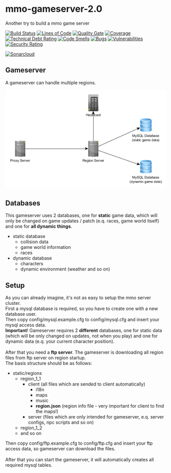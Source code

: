 # mmo-gameserver-2.0

Another try to build a mmo game server

[![Build Status](https://travis-ci.org/JuKu/mmo-gameserver-2.0.svg?branch=master)](https://travis-ci.org/JuKu/mmo-gameserver-2.0)
[![Lines of Code](https://sonarcloud.io/api/project_badges/measure?project=com.jukusoft%3Ammo-gameserver-parent&metric=ncloc)](https://sonarcloud.io/dashboard/index/com.jukusoft%3Ammo-gameserver-parent) 
[![Quality Gate](https://sonarcloud.io/api/project_badges/measure?project=com.jukusoft%3Ammo-gameserver-parent&metric=alert_status)](https://sonarcloud.io/dashboard/index/com.jukusoft%3Ammo-gameserver-parent) 
[![Coverage](https://sonarcloud.io/api/project_badges/measure?project=com.jukusoft%3Ammo-gameserver-parent&metric=coverage)](https://sonarcloud.io/dashboard/index/com.jukusoft%3Ammo-gameserver-parent) 
[![Technical Debt Rating](https://sonarcloud.io/api/project_badges/measure?project=com.jukusoft%3Ammo-gameserver-parent&metric=sqale_index)](https://sonarcloud.io/dashboard/index/com.jukusoft%3Ammo-gameserver-parent) 
[![Code Smells](https://sonarcloud.io/api/project_badges/measure?project=com.jukusoft%3Ammo-gameserver-parent&metric=code_smells)](https://sonarcloud.io/dashboard/index/com.jukusoft%3Ammo-gameserver-parent) 
[![Bugs](https://sonarcloud.io/api/project_badges/measure?project=com.jukusoft%3Ammo-gameserver-parent&metric=bugs)](https://sonarcloud.io/dashboard/index/com.jukusoft%3Ammo-gameserver-parent) 
[![Vulnerabilities](https://sonarcloud.io/api/project_badges/measure?project=com.jukusoft%3Ammo-gameserver-parent&metric=vulnerabilities)](https://sonarcloud.io/dashboard/index/com.jukusoft%3Ammo-gameserver-parent) 
[![Security Rating](https://sonarcloud.io/api/project_badges/measure?project=com.jukusoft%3Ammo-gameserver-parent&metric=security_rating)](https://sonarcloud.io/dashboard/index/com.jukusoft%3Ammo-gameserver-parent) 

[![Sonarcloud](https://sonarcloud.io/api/project_badges/quality_gate?project=com.jukusoft%3Ammo-gameserver-parent)](https://sonarcloud.io/dashboard?id=com.jukusoft%3Ammo-gameserver-parent)

## Gameserver

A gameserver can handle multiple regions.

![Region Server](./docs/images/gs.png)

## Databases

This gameserver uses 2 databases, one for **static** game data, which will only be changed on game updates / patch (e.q. races, game world itself) and one for **all dynamic things**.

  - static database
      * collision data
      * game world information
      * races
  - dynamic database
      * characters
      * dynamic environment (weather and so on)

## Setup

As you can already imagine, it's not as easy to setup the mmo server cluster.\
First a mysql database is required, so you have to create one with a new database user.\
Then copy config/mysql.example.cfg to config/mysql.cfg and insert your mysql access data.\
**Important**! Gameserver requires 2 **different** databases, one for static data (which will be only changed on updates, not when you play) and one for dynamic data (e.q. your current character position).\
\
After that you need a **ftp server**. The gameserver is downloading all region files from ftp server on region startup.\
The basis structure should be as follows:

  - static/regions
      * region_1_1
          * client (all files which are sended to client automatically)
              * i18n
              * maps
              * music
              * **region.json** (region info file - very important for client to find the maps!)
          * server (files which are only intended for gameserver, e.q. server configs, npc scripts and so on)
      * region_1_2
      * and so on

Then copy config/ftp.example.cfg to config/ftp.cfg and insert your ftp access data, so gameserver can download the files.\
\
After that you can start the gameserver, it will automatically creates all required mysql tables.